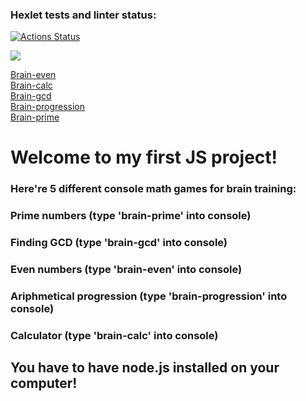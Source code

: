 ### Hexlet tests and linter status:

[![Actions Status](https://github.com/CroKodila/frontend-project-44/actions/workflows/hexlet-check.yml/badge.svg)](https://github.com/CroKodila/frontend-project-44/actions)

<a href="https://codeclimate.com/github/CroKodila/frontend-project-44/maintainability"><img src="https://api.codeclimate.com/v1/badges/f811778c99d67f464fed/maintainability" /></a>

<a href= "https://asciinema.org/a/NX4VbgLgW5PXiTaJyQKSrl2vM">Brain-even</a><br>
<a href = "https://asciinema.org/a/iggmggAXTYGw9JvzBO5pro34o">Brain-calc</a><br>
<a href = "https://asciinema.org/a/sRbFzUHRQYML2ziGLVrRwmFy3">Brain-gcd</a><br>
<a href = "https://asciinema.org/a/6JDWq928rc7xaJ5s4ZAvueJxl">Brain-progression</a><br>
<a href = "https://asciinema.org/a/v8KCPGoWFYSHQBuMhic505b2A">Brain-prime</a><br>

# Welcome to my first JS project! 
### Here're 5 different console math games for brain training:
### Prime numbers (type 'brain-prime' into console)
### Finding GCD (type 'brain-gcd' into console)
### Even numbers (type 'brain-even' into console)
### Ariphmetical progression (type 'brain-progression' into console)
### Calculator (type 'brain-calc' into console)
## You have to have node.js installed on your computer!